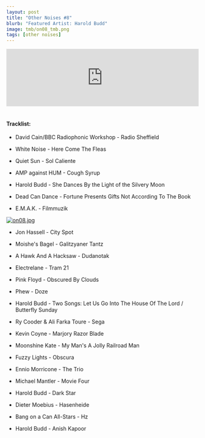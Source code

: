 ```yaml
---
layout: post
title: "Other Noises #8"
blurb: "Featured Artist: Harold Budd"
image: tmb/on08_tmb.png
tags: [other noises]
---
```



<iframe scrolling="no" id="hearthis_at_track_3028542" width="100%" height="150" src="https://hearthis.at/embed/3028542/transparent_black/?hcolor=&color=&style=2&block_size=2&block_space=1&background=1&waveform=0&cover=0&autoplay=0&css=" frameborder="0" allowtransparency allow="autoplay"><p>Listen to <a href="https://hearthis.at/zerocc/other-noises-8-281117/" target="_blank">Other Noises #8 (28/11/17)</a> <span>by</span><a href="https://hearthis.at/zerocc/" target="_blank" >Zero</a> <span>on</span> <a href="https://hearthis.at/" target="_blank">hearthis.at</a></p></iframe>
&nbsp;

#### Tracklist:

- David Cain/BBC Radiophonic Workshop - Radio Sheffield

- White Noise - Here Come The Fleas
- Quiet Sun - Sol Caliente
- AMP against HUM - Cough Syrup

- Harold Budd - She Dances By the Light of the Silvery Moon
- Dead Can Dance - Fortune Presents Gifts Not According To The Book
- E.M.A.K. - Filmmuzik

[![on08.jpg](https://i.postimg.cc/JnVG7dHn/on08.jpg)](https://postimg.cc/06n8cnfR)

- Jon Hassell - City Spot
- Moishe's Bagel - Galitzyaner Tantz
- A Hawk And A Hacksaw - Dudanotak

- Electrelane - Tram 21
- Pink Floyd - Obscured By Clouds
- Phew - Doze

- Harold Budd - Two Songs: Let Us Go Into The House Of The Lord / Butterfly Sunday
- Ry Cooder & Ali Farka Toure - Sega
- Kevin Coyne - Marjory Razor Blade
- Moonshine Kate - My Man's A Jolly Railroad Man

- Fuzzy Lights - Obscura
- Ennio Morricone - The Trio
- Michael Mantler - Movie Four

- Harold Budd - Dark Star
- Dieter Moebius - Hasenheide

- Bang on a Can All-Stars - Hz
- Harold Budd - Anish Kapoor
